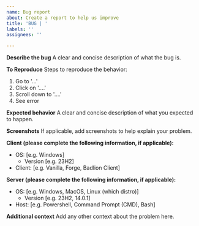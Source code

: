 ```yaml
---
name: Bug report
about: Create a report to help us improve
title: 'BUG | '
labels: ''
assignees: ''

---
```


**Describe the bug**
A clear and concise description of what the bug is.

**To Reproduce**
Steps to reproduce the behavior:
1. Go to '...'
2. Click on '....'
3. Scroll down to '....'
4. See error

**Expected behavior**
A clear and concise description of what you expected to happen.

**Screenshots**
If applicable, add screenshots to help explain your problem.

**Client (please complete the following information, if applicable):**
 - OS: [e.g. Windows]
      - Version [e.g. 23H2]
 - Client: [e.g. Vanilla, Forge, Badlion Client]

**Server (please complete the following information, if applicable):**
 - OS: [e.g. Windows, MacOS, Linux (which distro)]
      - Version [e.g. 23H2, 14.0.1]
 - Host: [e.g. Powershell, Command Prompt (CMD), Bash]

**Additional context**
Add any other context about the problem here.
